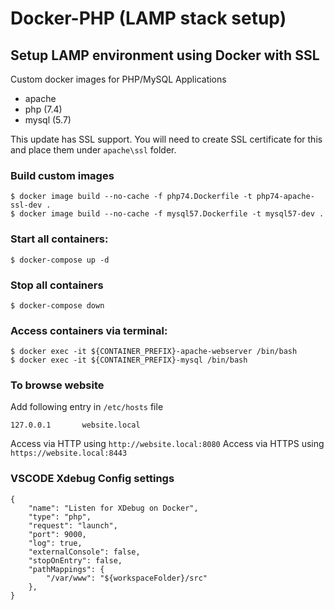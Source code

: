 # Docker-PHP (LAMP stack setup)

## Setup LAMP environment using Docker with SSL

Custom docker images for PHP/MySQL Applications

- apache
- php (7.4)
- mysql (5.7)

This update has SSL support. You will need to create SSL certificate for this and
place them under `apache\ssl` folder.

### Build custom images

```
$ docker image build --no-cache -f php74.Dockerfile -t php74-apache-ssl-dev .
$ docker image build --no-cache -f mysql57.Dockerfile -t mysql57-dev .
```

### Start all containers:

```
$ docker-compose up -d
```

### Stop all containers

```
$ docker-compose down
```

### Access containers via terminal:

```
$ docker exec -it ${CONTAINER_PREFIX}-apache-webserver /bin/bash
$ docker exec -it ${CONTAINER_PREFIX}-mysql /bin/bash
```

### To browse website

Add following entry in `/etc/hosts` file

```
127.0.0.1       website.local
```

Access via HTTP using `http://website.local:8080`
Access via HTTPS using `https://website.local:8443`

### VSCODE Xdebug Config settings

```
{
    "name": "Listen for XDebug on Docker",
    "type": "php",
    "request": "launch",
    "port": 9000,
    "log": true,
    "externalConsole": false,
    "stopOnEntry": false,
    "pathMappings": {
        "/var/www": "${workspaceFolder}/src"
    },
}
```
